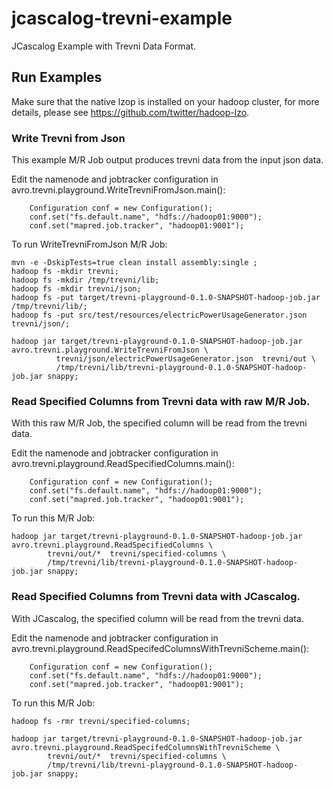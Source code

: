 # jcascalog-trevni-example

JCascalog Example with Trevni Data Format.

## Run Examples

Make sure that the native lzop is installed on your hadoop cluster,
for more details, please see https://github.com/twitter/hadoop-lzo.

### Write Trevni from Json
This example M/R Job output produces trevni data from the input json data.

Edit the namenode and jobtracker configuration in avro.trevni.playground.WriteTrevniFromJson.main():
```
    Configuration conf = new Configuration();
    conf.set("fs.default.name", "hdfs://hadoop01:9000");
    conf.set("mapred.job.tracker", "hadoop01:9001");
```
   
To run WriteTrevniFromJson M/R Job:

```
mvn -e -DskipTests=true clean install assembly:single ;
hadoop fs -mkdir trevni;
hadoop fs -mkdir /tmp/trevni/lib;
hadoop fs -mkdir trevni/json;
hadoop fs -put target/trevni-playground-0.1.0-SNAPSHOT-hadoop-job.jar /tmp/trevni/lib/;
hadoop fs -put src/test/resources/electricPowerUsageGenerator.json trevni/json/;
```

```
hadoop jar target/trevni-playground-0.1.0-SNAPSHOT-hadoop-job.jar avro.trevni.playground.WriteTrevniFromJson \
          trevni/json/electricPowerUsageGenerator.json  trevni/out \
          /tmp/trevni/lib/trevni-playground-0.1.0-SNAPSHOT-hadoop-job.jar snappy;
```

### Read Specified Columns from Trevni data with raw M/R Job.
With this raw M/R Job, the specified column will be read from the trevni data.

Edit the namenode and jobtracker configuration in avro.trevni.playground.ReadSpecifiedColumns.main():
```
    Configuration conf = new Configuration();
    conf.set("fs.default.name", "hdfs://hadoop01:9000");
    conf.set("mapred.job.tracker", "hadoop01:9001");
```
   
To run this M/R Job:

```
hadoop jar target/trevni-playground-0.1.0-SNAPSHOT-hadoop-job.jar avro.trevni.playground.ReadSpecifiedColumns \
        trevni/out/*  trevni/specified-columns \
        /tmp/trevni/lib/trevni-playground-0.1.0-SNAPSHOT-hadoop-job.jar snappy;
```


### Read Specified Columns from Trevni data with JCascalog.
With JCascalog, the specified column will be read from the trevni data.

Edit the namenode and jobtracker configuration in avro.trevni.playground.ReadSpecifedColumnsWithTrevniScheme.main():
```
    Configuration conf = new Configuration();
    conf.set("fs.default.name", "hdfs://hadoop01:9000");
    conf.set("mapred.job.tracker", "hadoop01:9001");
```
   
To run this M/R Job:

```
hadoop fs -rmr trevni/specified-columns;
```


```
hadoop jar target/trevni-playground-0.1.0-SNAPSHOT-hadoop-job.jar avro.trevni.playground.ReadSpecifedColumnsWithTrevniScheme \
        trevni/out/*  trevni/specified-columns \
        /tmp/trevni/lib/trevni-playground-0.1.0-SNAPSHOT-hadoop-job.jar snappy;
```

